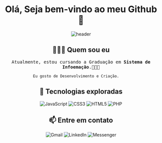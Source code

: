 <h1 align="center">Olá, Seja bem-vindo ao meu Github 👋</h1>

<div align="center">
   <img src="https://github.com/Ileriayo/ileriayo/blob/master/images/header.gif" alt="header"/>
</div>

<h2 align="center">👨🏿‍💻 Quem sou eu </h2>
<p align="center">
<samp>
   Atualmente, estou cursando a Graduação em <b>Sistema de Infoemação</b>.👨🏿‍💻

                  Eu gosto de Desenvolvimento e Criação.
</samp>
</p>


<h2 align="center">🔭 Tecnologias exploradas </h2>
<p align="center">
   <img alt="JavaScript" src="https://img.shields.io/badge/javascript%20-%23323330.svg?&style=for-the-badge&logo=javascript&logoColor=%23F7DF1E"/>
   <img alt="CSS3" src="https://img.shields.io/badge/css3%20-%231572B6.svg?&style=for-the-badge&logo=css3&logoColor=white"/>
   <img alt="HTML5" src="https://img.shields.io/badge/html5%20-%23E34F26.svg?&style=for-the-badge&logo=html5&logoColor=white"/>
   <img alt="PHP" src="https://img.shields.io/badge/php-%23777BB4.svg?&style=for-the-badge&logo=php&logoColor=white"/>
</p>

<h2 align="center">📫 Entre em contato </h2>
<p align="center">
   	<img alt="Gmail" src="https://img.shields.io/badge/Gmail-D14836?style=for-the-badge&logo=gmail&logoColor=white" />
      <img alt="LinkedIn" src="https://img.shields.io/badge/linkedin%20-%230077B5.svg?&style=for-the-badge&logo=linkedin&logoColor=white"/>
      <img alt="Messenger" src="https://img.shields.io/badge/Messenger-00B2FF?style=for-the-badge&logo=messenger&logoColor=white" />
</p>
